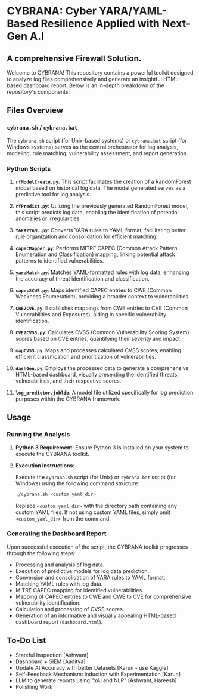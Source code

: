 # CYBRANA: Cyber YARA/YAML-Based Resilience Applied with Next-Gen A.I 
## A comprehensive Firewall Solution.

Welcome to CYBRANA! This repository contains a powerful toolkit designed to analyze log files comprehensively and generate an insightful HTML-based dashboard report. Below is an in-depth breakdown of the repository's components:

## Files Overview

### `cybrana.sh` / `cybrana.bat`

The `cybrana.sh` script (for Unix-based systems) or `cybrana.bat` script (for Windows systems) serves as the central orchestrator for log analysis, modeling, rule matching, vulnerability assessment, and report generation.

### Python Scripts

1. **`rfModelCreate.py`**: This script facilitates the creation of a RandomForest model based on historical log data. The model generated serves as a predictive tool for log analysis.

2. **`rfPredict.py`**: Utilizing the previously generated RandomForest model, this script predicts log data, enabling the identification of potential anomalies or irregularities.

3. **`YARA2YAML.py`**: Converts YARA rules to YAML format, facilitating better rule organization and consolidation for efficient matching.

4. **`capecMapper.py`**: Performs MITRE CAPEC (Common Attack Pattern Enumeration and Classification) mapping, linking potential attack patterns to identified vulnerabilities.

5. **`yaraMatch.py`**: Matches YAML-formatted rules with log data, enhancing the accuracy of threat identification and classification.

6. **`capec2CWE.py`**: Maps identified CAPEC entries to CWE (Common Weakness Enumeration), providing a broader context to vulnerabilities.

7. **`CWE2CVE.py`**: Establishes mappings from CWE entries to CVE (Common Vulnerabilities and Exposures), aiding in specific vulnerability identification.

8. **`CVE2CVSS.py`**: Calculates CVSS (Common Vulnerability Scoring System) scores based on CVE entries, quantifying their severity and impact.

9. **`mapCVSS.py`**: Maps and processes calculated CVSS scores, enabling efficient classification and prioritization of vulnerabilities.

10. **`dashGen.py`**: Employs the processed data to generate a comprehensive HTML-based dashboard, visually presenting the identified threats, vulnerabilities, and their respective scores.

11. **`log_predictor.joblib`**: A model file utilized specifically for log prediction purposes within the CYBRANA framework.

## Usage

### Running the Analysis

1. **Python 3 Requirement**: Ensure Python 3 is installed on your system to execute the CYBRANA toolkit.

2. **Execution Instructions**:
   
   Execute the `cybrana.sh` script (for Unix) or `cybrana.bat` script (for Windows) using the following command structure:
   
   ```bash
   ./cybrana.sh <custom_yaml_dir>
   ```
   
   Replace `<custom_yaml_dir>` with the directory path containing any custom YAML files. If not using custom YAML files, simply omit `<custom_yaml_dir>` from the command.

### Generating the Dashboard Report

Upon successful execution of the script, the CYBRANA toolkit progresses through the following steps:

- Processing and analysis of log data.
- Execution of predictive models for log data prediction.
- Conversion and consolidation of YARA rules to YAML format.
- Matching YAML rules with log data.
- MITRE CAPEC mapping for identified vulnerabilities.
- Mapping of CAPEC entries to CWE and CWE to CVE for comprehensive vulnerability identification.
- Calculation and processing of CVSS scores.
- Generation of an informative and visually appealing HTML-based dashboard report (`dashboard.html`).

## To-Do List

- Stateful Inspection [Ashwant]
- Dashboard + SIEM [Aaditya]
- Update AI Accuracy with better Datasets [Karun - use Kaggle]
- Self-Feedback Mechanism: Induction with Experimentation [Karun]
- LLM to generate reports using "xAI and NLP" [Ashwant, Hareesh]
- Polishing Work
